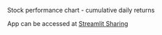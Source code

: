 Stock performance chart - cumulative daily returns

App can be accessed at [Streamlit Sharing](https://share.streamlit.io/eshyun/stock_returns/app.py)